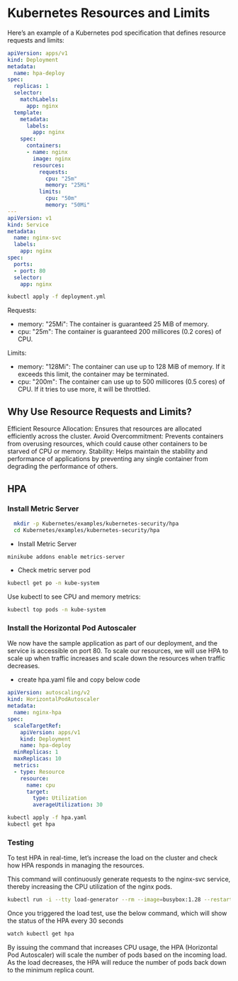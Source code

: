 # Kubernetes Resources and Limits


Here’s an example of a Kubernetes pod specification that defines resource requests and limits:

```yaml
apiVersion: apps/v1
kind: Deployment
metadata:
  name: hpa-deploy
spec:
  replicas: 1
  selector:
    matchLabels:
      app: nginx
  template:
    metadata:
      labels:
        app: nginx
    spec:
      containers:
      - name: nginx
        image: nginx
        resources:
          requests:
            cpu: "25m"
            memory: "25Mi"
          limits:
            cpu: "50m"
            memory: "50Mi"
---
apiVersion: v1
kind: Service
metadata:
  name: nginx-svc
  labels:
    app: nginx
spec:
  ports:
  - port: 80
  selector:
    app: nginx 
```

```bash
kubectl apply -f deployment.yml
```

Requests:
- memory: "25Mi": The container is guaranteed 25 MiB of memory.
- cpu: "25m": The container is guaranteed 200 millicores (0.2 cores) of CPU.

Limits:
- memory: "128Mi": The container can use up to 128 MiB of memory. If it exceeds this limit, the container may be terminated.
- cpu: "200m": The container can use up to 500 millicores (0.5 cores) of CPU. If it tries to use more, it will be throttled.

## Why Use Resource Requests and Limits?
Efficient Resource Allocation: Ensures that resources are allocated efficiently across the cluster.
Avoid Overcommitment: Prevents containers from overusing resources, which could cause other containers to be starved of CPU or memory.
Stability: Helps maintain the stability and performance of applications by preventing any single container from degrading the performance of others.

## HPA

### Install Metric Server

```bash
  mkdir -p Kubernetes/examples/kubernetes-security/hpa
  cd Kubernetes/examples/kubernetes-security/hpa
```

- Install Metric Server

```bash
minikube addons enable metrics-server
```

- Check metric server pod

```bash
kubectl get po -n kube-system
```

Use kubectl to see CPU and memory metrics:

```bash
kubectl top pods -n kube-system
```

### Install the Horizontal Pod Autoscaler

We now have the sample application as part of our deployment, and the service is accessible on port 80. To scale our resources, we will use HPA to scale up when traffic increases and scale down the resources when traffic decreases.

- create hpa.yaml file and copy below code

```yaml
apiVersion: autoscaling/v2
kind: HorizontalPodAutoscaler
metadata:
  name: nginx-hpa
spec:
  scaleTargetRef:
    apiVersion: apps/v1
    kind: Deployment
    name: hpa-deploy
  minReplicas: 1
  maxReplicas: 10
  metrics:
  - type: Resource
    resource:
      name: cpu
      target:
        type: Utilization
        averageUtilization: 30 
```

```bash
kubectl apply -f hpa.yaml
kubectl get hpa
```

### Testing
To test HPA in real-time, let’s increase the load on the cluster and check how HPA responds in managing the resources.

This command will continuously generate requests to the nginx-svc service, thereby increasing the CPU utilization of the nginx pods.

```bash
kubectl run -i --tty load-generator --rm --image=busybox:1.28 --restart=Never -- /bin/sh -c "while sleep 0.01; do wget -q -O- http://nginx-svc; done"
```

Once you triggered the load test, use the below command, which will show the status of the HPA every 30 seconds

```bash
watch kubectl get hpa
```

By issuing the command that increases CPU usage, the HPA (Horizontal Pod Autoscaler) will scale the number of pods based on the incoming load. As the load decreases, the HPA will reduce the number of pods back down to the minimum replica count.